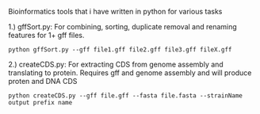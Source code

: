 Bioinformatics tools that i have written in python for various tasks  


1.) gffSort.py: For combining, sorting, duplicate removal and renaming features for 1+ gff files.

	python gffSort.py --gff file1.gff file2.gff file3.gff fileX.gff


2.) createCDS.py: For extracting CDS from genome assembly and translating to protein. Requires gff and genome assembly and will produce proten and DNA CDS

	python createCDS.py --gff file.gff --fasta file.fasta --strainName output prefix name
    
